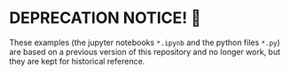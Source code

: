 # DEPRECATION NOTICE! 🚨

These examples (the jupyter notebooks `*.ipynb` and the python files `*.py`) are based on a previous version of this repository and no longer work, but they are kept for historical reference.
